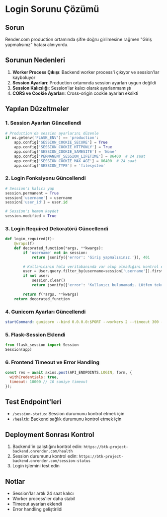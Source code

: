 # Login Sorunu Çözümü

## Sorun
Render.com production ortamında şifre doğru girilmesine rağmen "Giriş yapmalısınız" hatası alınıyordu.

## Sorunun Nedenleri
1. **Worker Process Çıkışı**: Backend worker process'i çıkıyor ve session'lar kayboluyor
2. **Session Ayarları**: Production ortamında session ayarları uygun değildi
3. **Session Kalıcılığı**: Session'lar kalıcı olarak ayarlanmamıştı
4. **CORS ve Cookie Ayarları**: Cross-origin cookie ayarları eksikti

## Yapılan Düzeltmeler

### 1. Session Ayarları Güncellendi
```python
# Production'da session ayarlarını düzenle
if os.getenv('FLASK_ENV') == 'production':
    app.config['SESSION_COOKIE_SECURE'] = True
    app.config['SESSION_COOKIE_HTTPONLY'] = True
    app.config['SESSION_COOKIE_SAMESITE'] = 'None'
    app.config['PERMANENT_SESSION_LIFETIME'] = 86400  # 24 saat
    app.config['SESSION_COOKIE_MAX_AGE'] = 86400  # 24 saat
    app.config['SESSION_TYPE'] = 'filesystem'
```

### 2. Login Fonksiyonu Güncellendi
```python
# Session'ı kalıcı yap
session.permanent = True
session['username'] = username
session['user_id'] = user.id

# Session'ı hemen kaydet
session.modified = True
```

### 3. Login Required Dekoratörü Güncellendi
```python
def login_required(f):
    @wraps(f)
    def decorated_function(*args, **kwargs):
        if 'username' not in session:
            return jsonify({'error': 'Giriş yapmalısınız.'}), 401
        
        # Kullanıcının hala veritabanında var olup olmadığını kontrol et
        user = User.query.filter_by(username=session['username']).first()
        if not user:
            session.clear()
            return jsonify({'error': 'Kullanıcı bulunamadı. Lütfen tekrar giriş yapın.'}), 401
        
        return f(*args, **kwargs)
    return decorated_function
```

### 4. Gunicorn Ayarları Güncellendi
```yaml
startCommand: gunicorn --bind 0.0.0.0:$PORT --workers 2 --timeout 300 --keep-alive 5 --max-requests 1000 --max-requests-jitter 100 app:app
```

### 5. Flask-Session Eklendi
```python
from flask_session import Session
Session(app)
```

### 6. Frontend Timeout ve Error Handling
```javascript
const res = await axios.post(API_ENDPOINTS.LOGIN, form, { 
  withCredentials: true,
  timeout: 10000 // 10 saniye timeout
});
```

## Test Endpoint'leri
- `/session-status`: Session durumunu kontrol etmek için
- `/health`: Backend sağlık durumunu kontrol etmek için

## Deployment Sonrası Kontrol
1. Backend'in çalıştığını kontrol edin: `https://btk-project-backend.onrender.com/health`
2. Session durumunu kontrol edin: `https://btk-project-backend.onrender.com/session-status`
3. Login işlemini test edin

## Notlar
- Session'lar artık 24 saat kalıcı
- Worker process'ler daha stabil
- Timeout ayarları eklendi
- Error handling geliştirildi 